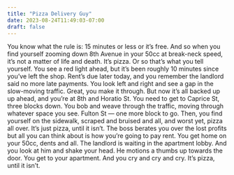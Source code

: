 ```yaml
---
title: "Pizza Delivery Guy"
date: 2023-08-24T11:49:03-07:00
draft: false
---
```


You know what the rule is: 15 minutes or less or it’s free. And so when you find yourself zooming down 8th Avenue in your 50cc at break-neck speed, it’s not a matter of life and death. It’s pizza. Or so that’s what you tell yourself. You see a red light ahead, but it’s been roughly 10 minutes since you’ve left the shop. Rent’s due later today, and you remember the landlord said no more late payments. You look left and right and see a gap in the slow-moving traffic. Great, you make it through. But now it’s all backed up up ahead, and you’re at 8th and Horatio St. You need to get to Caprice St, three blocks down. You bob and weave through the traffic, moving through whatever space you see. Fulton St — one more block to go. Then, you find yourself on the sidewalk, scraped and bruised and all, and worst yet, pizza all over. It’s just pizza, until it isn’t. The boss berates you over the lost profits but all you can think about is how you’re going to pay rent. You get home on your 50cc, dents and all. The landlord is waiting in the apartment lobby. And you look at him and shake your head. He motions a thumbs up towards the door. You get to your apartment. And you cry and cry and cry. It’s pizza, until it isn’t.